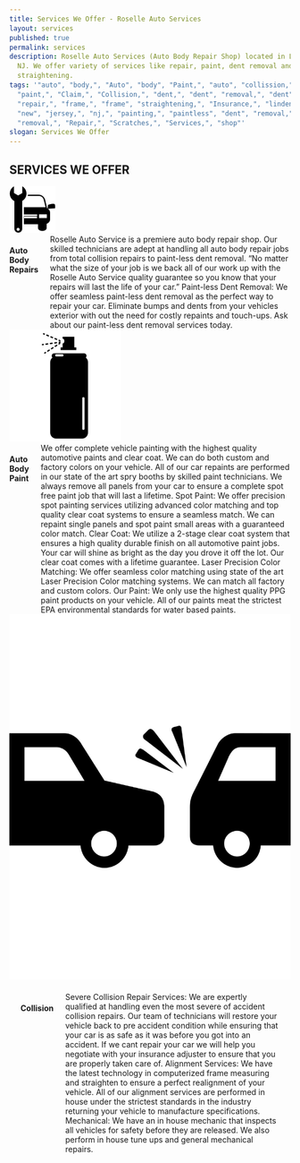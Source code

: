 ```yaml
---
title: Services We Offer - Roselle Auto Services
layout: services
published: true
permalink: services
description: Roselle Auto Services (Auto Body Repair Shop) located in Linden,
  NJ. We offer variety of services like repair, paint, dent removal and frame
  straightening.
tags: '"auto", "body,", "Auto", "body", "Paint,", "auto", "collission,", "auto",
  "paint,", "Claim,", "Collision,", "dent,", "dent", "removal,", "dent",
  "repair,", "frame,", "frame", "straightening,", "Insurance,", "linden,",
  "new", "jersey,", "nj,", "painting,", "paintless", "dent", "removal,",
  "removal,", "Repair,", "Scratches,", "Services,", "shop"'
slogan: Services We Offer
---
```


## SERVICES WE OFFER
<div class="container">
<div class="row">
	<div class="one column">
		<img class="repair_icon" src="/assets/icons/repair.svg" />
	</div>
	<div class="ten columns">
		<h4>Auto Body Repairs</h4>
Roselle Auto Service is a premiere auto body repair shop. Our skilled technicians are adept at handling all auto body repair jobs from total collision repairs to paint-less dent removal.
“No matter what the size of your job is we back all of our work up with the Roselle Auto Service quality guarantee so you know that your repairs will last the life of your car.”
Paint-less Dent Removal: We offer seamless paint-less dent removal as the perfect way to repair your car. Eliminate bumps and dents from your vehicles exterior with out the need for costly repaints and touch-ups. Ask about our paint-less dent removal services today.
	</div>
</div>
<div class="row">
	<div class="one column">
		<img class="spray_icon" src="/assets/icons/spray.svg" />
	</div>
	<div class="ten columns">
		<h4>Auto Body Paint</h4>
We offer complete vehicle painting with the highest quality automotive paints and clear coat. We can do both custom and factory colors on your vehicle. All of our car repaints are performed in our state of the art spry booths by skilled paint technicians. We always remove all panels from your car to ensure a complete spot free paint job that will last a lifetime.
Spot Paint: We offer precision spot painting services utilizing advanced color matching and top quality clear coat systems to ensure a seamless match. We can repaint single panels and spot paint small areas with a guaranteed color match.
Clear Coat: We utilize a 2-stage clear coat system that ensures a high quality durable finish on all automotive paint jobs. Your car will shine as bright as the day you drove it off the lot. Our clear coat comes with a lifetime guarantee.
Laser Precision Color Matching: We offer seamless color matching using state of the art Laser Precision Color matching systems. We can match all factory and custom colors.
Our Paint: We only use the highest quality PPG paint products on your vehicle. All of our paints meat the strictest EPA environmental standards for water based paints.
	</div>
</div>
<div class="row">
<div class="one column">
	<img class="collision_icon" src="/assets/icons/collision.svg" />
</div>
<div class="ten columns"  style="padding: 20px;">
	<h4>Collision</h4>
Severe Collision Repair Services: We are expertly qualified at handling even the most severe of accident collision repairs. Our team of technicians will restore your vehicle back to pre accident condition while ensuring that your car is as safe as it was before you got into an accident. If we cant repair your car we will help you negotiate with your insurance adjuster to ensure that you are properly taken care of.
Alignment Services: We have the latest technology in computerized frame measuring and straighten to ensure a perfect realignment of your vehicle. All of our alignment services are performed in house under the strictest standards in the industry returning your vehicle to manufacture specifications.
Mechanical: We have an in house mechanic that inspects all vehicles for safety before they are released. We also perform in house tune ups and general mechanical repairs.
	</div>
	</div>
</div>
